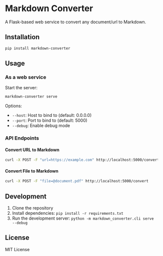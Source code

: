 # Markdown Converter

A Flask-based web service to convert any document/url to Markdown.

## Installation

```bash
pip install markdown-converter
```

## Usage

### As a web service

Start the server:

```bash
markdown-converter serve
```

Options:
- `--host`: Host to bind to (default: 0.0.0.0)
- `--port`: Port to bind to (default: 5000)
- `--debug`: Enable debug mode

### API Endpoints

#### Convert URL to Markdown

```bash
curl -X POST -F "url=https://example.com" http://localhost:5000/convert
```

#### Convert File to Markdown

```bash
curl -X POST -F "file=@document.pdf" http://localhost:5000/convert
```

## Development

1. Clone the repository
2. Install dependencies: `pip install -r requirements.txt`
3. Run the development server: `python -m markdown_converter.cli serve --debug`

## License

MIT License
